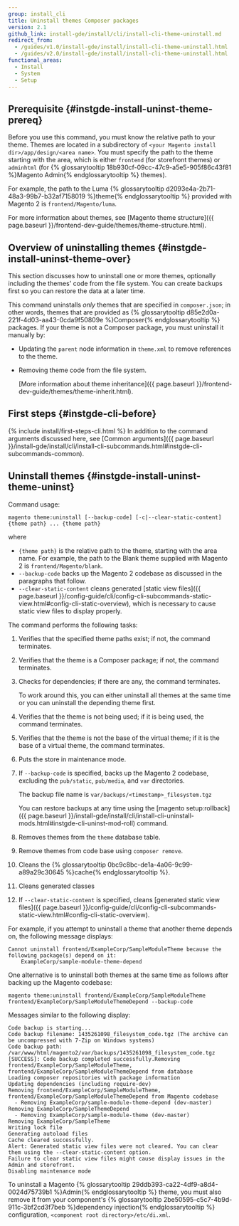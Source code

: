 ```yaml
---
group: install_cli
title: Uninstall themes Composer packages
version: 2.1
github_link: install-gde/install/cli/install-cli-theme-uninstall.md
redirect_from:
  - /guides/v1.0/install-gde/install/install-cli-theme-uninstall.html
  - /guides/v2.0/install-gde/install/install-cli-theme-uninstall.html
functional_areas:
  - Install
  - System
  - Setup
---
```


## Prerequisite {#instgde-install-uninst-theme-prereq}

Before you use this command, you must know the relative path to your theme. Themes are located in a subdirectory of `<your Magento install dir>/app/design/<area name>`. You must specify the path to the theme starting with the area, which is either `frontend` (for storefront themes) or `adminhtml` (for {% glossarytooltip 18b930cf-09cc-47c9-a5e5-905f86c43f81 %}Magento Admin{% endglossarytooltip %} themes).

For example, the path to the Luma {% glossarytooltip d2093e4a-2b71-48a3-99b7-b32af7158019 %}theme{% endglossarytooltip %} provided with Magento 2 is `frontend/Magento/luma`.

For more information about themes, see [Magento theme structure]({{ page.baseurl }}/frontend-dev-guide/themes/theme-structure.html).

## Overview of uninstalling themes {#instgde-install-uninst-theme-over}

This section discusses how to uninstall one or more themes, optionally including the themes' code from the file system. You can create backups first so you can restore the data at a later time.

This command uninstalls *only* themes that are specified in `composer.json`; in other words, themes that are provided as {% glossarytooltip d85e2d0a-221f-4d03-aa43-0cda9f50809e %}Composer{% endglossarytooltip %} packages. If your theme is not a Composer package, you must uninstall it manually by:

*	Updating the `parent` node information in `theme.xml` to remove references to the theme.
*	Removing theme code from the file system.

	[More information about theme inheritance]({{ page.baseurl }}/frontend-dev-guide/themes/theme-inherit.html).

## First steps {#instgde-cli-before}
{% include install/first-steps-cli.html %}
In addition to the command arguments discussed here, see [Common arguments]({{ page.baseurl }}/install-gde/install/cli/install-cli-subcommands.html#instgde-cli-subcommands-common).

## Uninstall themes {#instgde-install-uninst-theme-uninst}

Command usage:

	magento theme:uninstall [--backup-code] [-c|--clear-static-content] {theme path} ... {theme path}

where

*	`{theme path}` is the relative path to the theme, starting with the area name. For example, the path to the Blank theme supplied with Magento 2 is `frontend/Magento/blank`.
*	`--backup-code` backs up the Magento 2 codebase as discussed in the paragraphs that follow.
*	`--clear-static-content` cleans generated [static view files]({{ page.baseurl }}/config-guide/cli/config-cli-subcommands-static-view.html#config-cli-static-overview), which is necessary to cause static view files to display properly.

The command performs the following tasks:

1.	Verifies that the specified theme paths exist; if not, the command terminates.
2.	Verifies that the theme is a Composer package; if not, the command terminates.
3.	Checks for dependencies; if there are any, the command terminates.

	To work around this, you can either uninstall all themes at the same time or you can uninstall the depending theme first.
4.	Verifies that the theme is not being used; if it is being used, the command terminates.
5.	Verifies that the theme is not the base of the virtual theme; if it is the base of a virtual theme, the command terminates.
6.	Puts the store in maintenance mode.
7.	If `--backup-code` is specified, backs up the Magento 2 codebase, excluding the `pub/static`, `pub/media`, and `var` directories.

	The backup file name is `var/backups/<timestamp>_filesystem.tgz`

	You can restore backups at any time using the [magento setup:rollback]({{ page.baseurl }}/install-gde/install/cli/install-cli-uninstall-mods.html#instgde-cli-uninst-mod-roll) command.

8.	Removes themes from the `theme` database table.
9.	Remove themes from code base using `composer remove`.
10.	Cleans the {% glossarytooltip 0bc9c8bc-de1a-4a06-9c99-a89a29c30645 %}cache{% endglossarytooltip %}.
11.	Cleans generated classes
12.	If `--clear-static-content` is specified, cleans [generated static view files]({{ page.baseurl }}/config-guide/cli/config-cli-subcommands-static-view.html#config-cli-static-overview).

For example, if you attempt to uninstall a theme that another theme depends on, the following message displays:

	Cannot uninstall frontend/ExampleCorp/SampleModuleTheme because the following package(s) depend on it:
        ExampleCorp/sample-module-theme-depend

One alternative is to uninstall both themes at the same time as follows after backing up the Magento codebase:

	magento theme:uninstall frontend/ExampleCorp/SampleModuleTheme frontend/ExampleCorp/SampleModuleThemeDepend --backup-code

Messages similar to the following display:

	Code backup is starting...
	Code backup filename: 1435261098_filesystem_code.tgz (The archive can be uncompressed with 7-Zip on Windows systems)
	Code backup path: /var/www/html/magento2/var/backups/1435261098_filesystem_code.tgz
	[SUCCESS]: Code backup completed successfully.Removing frontend/ExampleCorp/SampleModuleTheme, frontend/ExampleCorp/SampleModuleThemeDepend from database
	Loading composer repositories with package information
	Updating dependencies (including require-dev)
	Removing frontend/ExampleCorp/SampleModuleTheme, frontend/ExampleCorp/SampleModuleThemeDepend from Magento codebase
	  - Removing ExampleCorp/sample-module-theme-depend (dev-master)
	Removing ExampleCorp/SampleThemeDepend
	  - Removing ExampleCorp/sample-module-theme (dev-master)
	Removing ExampleCorp/SampleTheme
	Writing lock file
	Generating autoload files
	Cache cleared successfully.
	Alert: Generated static view files were not cleared. You can clear them using the --clear-static-content option.
	Failure to clear static view files might cause display issues in the Admin and storefront.
	Disabling maintenance mode

<div class="bs-callout bs-callout-info" id="info">
  <p>To uninstall a Magento {% glossarytooltip 29ddb393-ca22-4df9-a8d4-0024d75739b1 %}Admin{% endglossarytooltip %} theme, you must also remove it from your component's {% glossarytooltip 2be50595-c5c7-4b9d-911c-3bf2cd3f7beb %}dependency injection{% endglossarytooltip %} configuration, <code>&lt;component root directory>/etc/di.xml</code>.</p>
</div>
